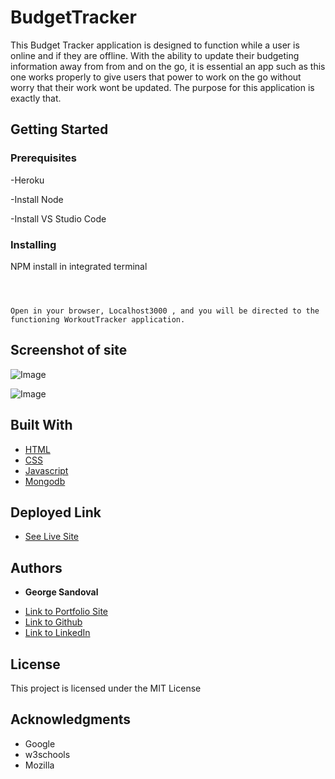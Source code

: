# BudgetTracker
This Budget Tracker application is designed to function while a user is online and if they are offline. With the ability to update their budgeting information away from from and on the go, it is essential an app such as this one works properly to give users that power to work on the go without worry that their work wont be updated. The purpose for this application is exactly that.


## Getting Started



### Prerequisites

-Heroku

-Install Node

-Install VS Studio Code


### Installing

NPM install in integrated terminal

```


```



```

Open in your browser, Localhost3000 , and you will be directed to the functioning WorkoutTracker application.

```

## Screenshot of site

![Image](.png)

![Image](.png)

## Built With

* [HTML](https://developer.mozilla.org/en-US/docs/Web/HTML)
* [CSS](https://developer.mozilla.org/en-US/docs/Web/CSS)
* [Javascript](https://developer.mozilla.org/en-US/docs/Web/JavaScript)
* [Mongodb](https://docs.mongodb.com/)

## Deployed Link

* [See Live Site]()


## Authors

* **George Sandoval** 

- [Link to Portfolio Site](https://gsandoval09.github.io/UpdatedProfessionalPortfolio/)
- [Link to Github](https://github.com/gsandoval09)
- [Link to LinkedIn](www.linkedin.com/in/george-sandoval-4467641b3)



## License

This project is licensed under the MIT License 

## Acknowledgments

* Google
* w3schools
* Mozilla
